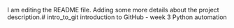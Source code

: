 I am editing the README file. Adding some more details about the project description.# intro_to_git
introduction to GitHub - week 3 Python automation 
